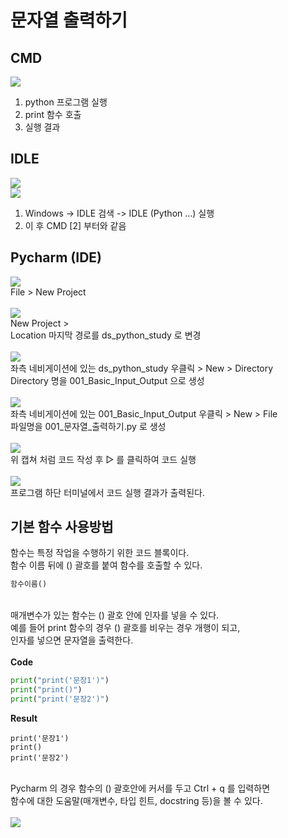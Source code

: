 # 문자열 출력하기  

## CMD  
![](문자열_출력하기_001.png)  
1. python 프로그램 실행
2. print 함수 호출
3. 실행 결과

## IDLE  

![](문자열_출력하기_002.png)  
![](문자열_출력하기_003.png)  
1. Windows -> IDLE 검색 -> IDLE (Python ...) 실행
2. 이 후 CMD [2] 부터와 같음

## Pycharm (IDE)  
![](문자열_출력하기_004.png)  
File > New Project<br><br>
![](문자열_출력하기_005.png)  
New Project >  
Location 마지막 경로를 ds_python_study 로 변경<br><br>
![](문자열_출력하기_006.png)  
좌측 네비게이션에 있는 ds_python_study 우클릭 > New > Directory  
Directory 명을 001_Basic_Input_Output 으로 생성<br><br>
![](문자열_출력하기_007.png)  
좌측 네비게이션에 있는 001_Basic_Input_Output 우클릭 > New > File  
파일명을 001_문자열_출력하기.py 로 생성<br><br>
![](문자열_출력하기_008.png)  
위 캡쳐 처럼 코드 작성 후 ▷ 를 클릭하여 코드 실행<br><br>
![](문자열_출력하기_009.png)  
프로그램 하단 터미널에서 코드 실행 결과가 출력된다.

## 기본 함수 사용방법  
함수는 특정 작업을 수행하기 위한 코드 블록이다.  
함수 이름 뒤에 () 괄호를 붙여 함수를 호출할 수 있다.
```python
함수이름()
```
<br>매개변수가 있는 함수는 () 괄호 안에 인자를 넣을 수 있다.  
예를 들어 print 함수의 경우 () 괄호를 비우는 경우 개행이 되고,  
인자를 넣으면 문자열을 출력한다.<br><br>
**Code**  
```python
print("print('문장1')")
print("print()")
print("print('문장2')")
```
**Result**  
```commandline
print('문장1')
print()
print('문장2')
```
<br>Pycharm 의 경우 함수의 () 괄호안에 커서를 두고 Ctrl + q 를 입력하면  
함수에 대한 도움말(매개변수, 타입 힌트, docstring 등)을 볼 수 있다.<br><br>
![](문자열_출력하기_010.png)  

